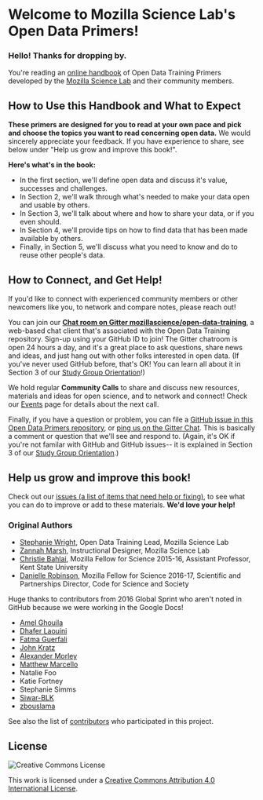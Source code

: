 # Welcome to Mozilla Science Lab's Open Data Primers!

### Hello! Thanks for dropping by.

You're reading an [online handbook](https://mozillascience.github.io/open-data-primers/) of Open Data Training Primers developed by the [Mozilla Science Lab](https://science.mozilla.org/) and their community members.  

## How to Use this Handbook and What to Expect

**These primers are designed for you to read at your own pace and pick and choose the topics you want to read concerning open data.**  We would sincerely appreciate your feedback.  If you have experience to share, see below under "Help us grow and improve this book!".

**Here's what's in the book:**
* In the first section, we'll define open data and discuss it's value, successes and challenges.
* In Section 2, we'll walk through what's needed to make your data open and usable by others.
* In Section 3, we'll talk about where and how to share your data, or if you even should.
* In Section 4, we'll provide tips on how to find data that has been made available by others.
* Finally, in Section 5, we'll discuss what you need to know and do to reuse other people's data.

## How to Connect, and Get Help!
If you'd like to connect with experienced community members or other newcomers like you, to network and compare notes, please reach out!

You can join our **[Chat room on Gitter mozillascience/open-data-training](https://gitter.im/mozillascience/open-data-training)**, a web-based chat client that's associated with the Open Data Training repository. Sign-up using your GitHub ID to join! The Gitter chatroom is open 24 hours a day, and it's a great place to ask questions, share news and ideas, and just hang out with other folks interested in open data. (If you've never used GitHub before, that's OK! You can learn all about it in Section 3 of our [Study Group Orientation](https://mozillascience.github.io/study-group-onboarding/index.html)!)

We hold regular **Community Calls** to share and discuss new resources, materials and ideas for open science, and to network and connect!  Check our [Events](https://science.mozilla.org/programs/events) page for details about the next call.

Finally, if you have a question or problem, you can file a [GitHub issue in this Open Data Primers repository](https://github.com/mozillascience/open-data-primers/issues), or [ping us on the Gitter Chat](https://gitter.im/mozillascience/open-data-training). This is basically a comment or question that we'll see and respond to. (Again, it's OK if you're not familar with GitHub and GitHub issues-- it is explained in Section 3 of our [Study Group Orientation](https://mozillascience.github.io/study-group-onboarding/index.html).)

## Help us grow and improve this book!
Check out our [issues (a list of items that need help or fixing)](https://github.com/mozillascience/open-data-primers/issues), to see what you can do to improve or add to these materials. **We'd love your help!**

### Original Authors
* [Stephanie Wright](https://github.com/stephwright), Open Data Training Lead, Mozilla Science Lab
* [Zannah Marsh](https://github.com/zee-moz), Instructional Designer, Mozilla Science Lab
* [Christie Bahlai](https://github.com/cbahlai), Mozilla Fellow for Science 2015-16, Assistant Professor, Kent State University
* [Danielle Robinson](https://github.com/daniellecrobinson), Mozilla Fellow for Science 2016-17, Scientific and Partnerships Director, Code for Science and Society

Huge thanks to contributors from 2016 Global Sprint who aren't noted in GitHub because we were working in the Google Docs!
* [Amel Ghouila](https://github.com/amelgh)
* [Dhafer Laouini](https://github.com/Dhaferl)
* [Fatma Guerfali](https://github.com/FatmaZG)
* [John Kratz](https://github.com/JEK-III)
* [Alexander Morley](https://github.com/alexmorley)
* [Matthew Marcello](https://github.com/mmarcello)
* Natalie Foo
* Katie Fortney
* Stephanie Simms
* [Siwar-BLK](https://github.com/Siwar-BLK)
* [zbouslama](https://github.com/zbouslama)

See also the list of [contributors](https://github.com/mozillascience/open-data-primers/graphs/contributors) who participated in this project.

## License
![Creative Commons License](https://i.creativecommons.org/l/by/4.0/88x31.png)

This work is licensed under a [Creative Commons Attribution 4.0 International License](http://creativecommons.org/licenses/by/4.0/).
